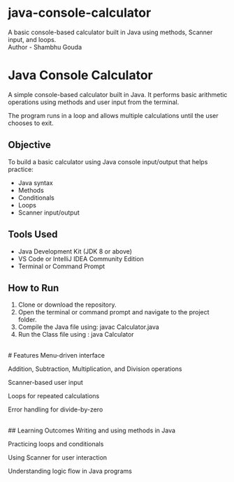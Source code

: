 # java-console-calculator
A basic console-based calculator built in Java using methods, Scanner input, and loops.
<br>
Author - Shambhu Gouda
#  Java Console Calculator <br>

A simple console-based calculator built in Java. It performs basic arithmetic operations using methods and user input from the terminal. <br>

The program runs in a loop and allows multiple calculations until the user chooses to exit.<br>

## Objective <br>

To build a basic calculator using Java console input/output that helps practice: <br>
- Java syntax 
- Methods  
- Conditionals  
- Loops 
- Scanner input/output
  
## Tools Used <br>

- Java Development Kit (JDK 8 or above) <br>
- VS Code or IntelliJ IDEA Community Edition <br>
- Terminal or Command Prompt <br>

## How to Run <br>
1. Clone or download the repository.
2. Open the terminal or command prompt and navigate to the project folder.
3. Compile the Java file using: javac Calculator.java
4. Run the Class  file using : java Calculator
<br>
# Features
Menu-driven interface

Addition, Subtraction, Multiplication, and Division operations

Scanner-based user input

Loops for repeated calculations

Error handling for divide-by-zero

<br>
## Learning Outcomes
Writing and using methods in Java

Practicing loops and conditionals

Using Scanner for user interaction

Understanding logic flow in Java programs


